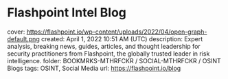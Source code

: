 # Flashpoint Intel Blog

cover: https://flashpoint.io/wp-content/uploads/2022/04/open-graph-default.png
created: April 1, 2022 10:51 AM (UTC)
description: Expert analysis, breaking news, guides, articles, and thought leadership for security practitioners from Flashpoint, the globally trusted leader in risk intelligence.
folder: BOOKMRKS-MTHRFCKR / SOCIAL-MTHRFCKR / OSINT Blogs
tags: OSINT, Social Media
url: https://flashpoint.io/blog
